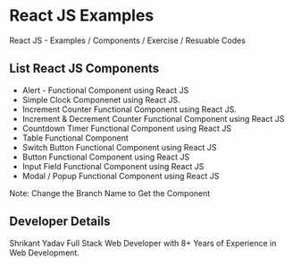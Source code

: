 # React JS Examples

React JS - Examples / Components / Exercise / Resuable Codes

## List React JS Components

- Alert - Functional Component using React JS
- Simple Clock Componenet using React JS.
- Increment Counter Functional Component using React JS.
- Increment & Decrement Counter Functional Component using React JS
- Countdown Timer Functional Component using React JS
- Table Functional Component 
- Switch Button Functional Component using React JS
- Button Functional Component using React JS
- Input Field Functional Component using React JS
- Modal / Popup Functional Component using React JS

Note: Change the Branch Name to Get the Component

## Developer Details
Shrikant Yadav 
Full Stack Web Developer with 8+ Years of Experience in Web Development.
